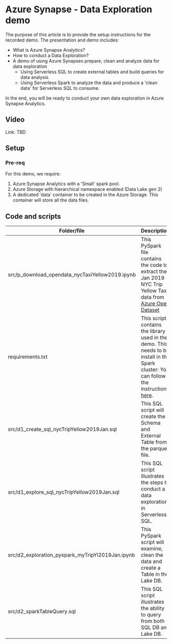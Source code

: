 # Azure Synapse - Data Exploration demo
The purpose of this article is to provide the setup instructions for the recorded demo. The presentation and demo includes: 
- What is Azure Synapse Analytics?
- How to conduct a Data Exploration?
- A demo of using Azure Synapses prepare, clean and analyze data for data exploration
     - Using Serverless SQL to create external tables and build queries for data analysis.
     - Using Serverless Spark to analyze the data and produce a 'clean data' for Serverless SQL to consume.

In the end, you will be ready to conduct your own data exploration in Azure Synapse Analytics.

## Video
Link: TBD

## Setup
### Pre-req
For this demo, we require: 
1. Azure Synapse Analytics with a 'Small' spark pool.
1. Azure Storage with hierarchical namespace enabled (Data Lake gen 2)
1. A dedicated 'data' container to be created in the Azure Storage. This container will store all the data files.

## Code and scripts
| Folder/file | Description |
| --- | --- |
| src/p_download_opendata_nycTaxiYellow2019.ipynb | This PySpark file contains the code to extract the Jan 2019 - NYC Trip Yellow Tax data from [Azure Open Dataset](https://docs.microsoft.com/en-us/azure/open-datasets/dataset-taxi-yellow?tabs=pyspark#azure-synapse) |
| requirements.txt | This script contains the library used in the demo. This needs to be install in the Spark cluster: You can follow the instruction [here](https://docs.microsoft.com/en-us/azure/synapse-analytics/spark/apache-spark-manage-python-packages). |
| src/d1_create_sql_nycTripYellow2019Jan.sql | This SQL script will create the Schema and External Table from the parquet file. |
| src/d1_explore_sql_nycTripYellow2019Jan.sql | This SQL script illustrates the steps to conduct a data exploration in Serverless SQL. |
| src/d2_exploration_pyspark_myTripYl2019Jan.ipynb | This PySpark script will examine, clean the data and create a Table in the Lake DB. |
| src/d2_sparkTableQuery.sql | This SQL script illustrates the ability to query from both SQL DB and Lake DB. |